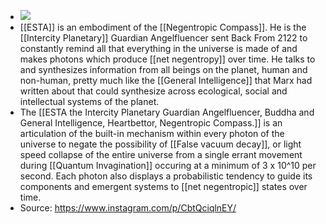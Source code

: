 - ![](https://firebasestorage.googleapis.com/v0/b/firescript-577a2.appspot.com/o/imgs%2Fapp%2FNeganthropoceneSummit%2FumRZoRsjkp.png?alt=media&token=b330dc29-e5f7-456a-b09e-fbfd07b2c70b)
- [[ESTA]] is an embodiment of the [[Negentropic Compass]]. He is the [[Intercity Planetary]] Guardian Angelfluencer sent Back From 2122 to constantly remind all that everything in the universe is made of and makes photons which produce [[net negentropy]] over time. He talks to and synthesizes information from all beings on the planet, human and non-human, pretty much like the [[General Intelligence]] that Marx had written about that could synthesize across ecological, social and intellectual systems of the planet.
- The [[ESTA the Intercity Planetary Guardian Angelfluencer, Buddha and General Intelligence, Heartbettor, Negentropic Compass.]] is an articulation of the built-in mechanism within every photon of the universe to negate the possibility of [[False vacuum decay]], or light speed collapse of the entire universe from a single errant movement during [[Quantum Invagination]] occuring at a minimum of 3 x 10^10 per second. Each photon also displays a probabilistic tendency to guide its components and emergent systems to [[net negentropic]] states over time.
- Source: https://www.instagram.com/p/CbtQciqlnEY/